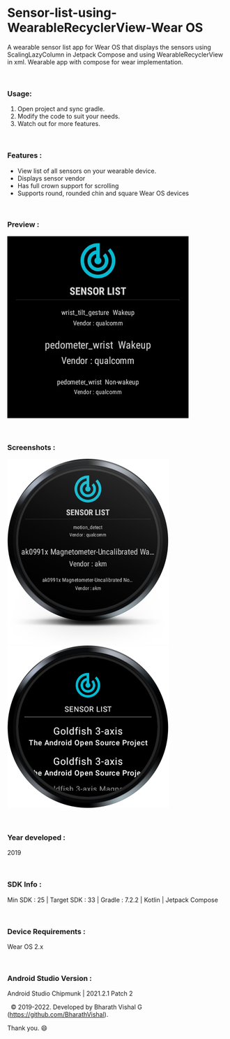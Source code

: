 # Sensor-list-using-WearableRecyclerView-Wear OS
 
A wearable sensor list app for Wear OS that displays the sensors using ScalingLazyColumn in Jetpack Compose and using WearableRecyclerView in xml. Wearable app with compose for wear implementation.

&nbsp;
### Usage:
1. Open project and sync gradle.
2. Modify the code to suit your needs.
3. Watch out for more features.

&nbsp;
### Features :
- View list of all sensors on your wearable device.
- Displays sensor vendor
- Has full crown support for scrolling
- Supports round, rounded chin and square Wear OS devices

&nbsp;
### Preview : 
![Preview](https://github.com/BharathVishal/Sensor-list-using-WearableRecyclerView/blob/master/Preview/PreviewGif.gif)


&nbsp;
### Screenshots : 
![Screenshot 1](https://github.com/BharathVishal/Sensor-list-using-WearableRecyclerView/blob/master/Screenshots/1.png?s=40)
![Screenshot 3](https://github.com/BharathVishal/Sensor-list-using-WearableRecyclerView/blob/master/Screenshots/4.png?s=40)


&nbsp;
### Year developed : 
2019


&nbsp;
### SDK Info : 
Min SDK : 25  | Target SDK : 33 | Gradle : 7.2.2  | Kotlin | Jetpack Compose


&nbsp;
### Device Requirements : 
Wear OS 2.x


&nbsp;
### Android Studio Version : 
Android Studio Chipmunk | 2021.2.1 Patch 2




&nbsp;
© 2019-2022. Developed by Bharath Vishal G (https://github.com/BharathVishal).

Thank you. :smile:
